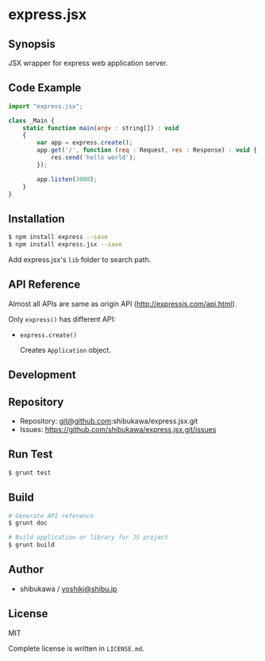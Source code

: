 express.jsx
===========================================

Synopsis
---------------

JSX wrapper for express web application server.

Code Example
---------------

```js
import "express.jsx";

class _Main {
    static function main(argv : string[]) : void
    {
        var app = express.create();
        app.get('/', function (req : Request, res : Response) : void {
            res.send('hello world');
        });

        app.listen(3000);
    }
}
```

Installation
---------------

```sh
$ npm install express --save
$ npm install express.jsx --save
```

Add express.jsx's `lib` folder to search path.

API Reference
------------------

Almost all APIs are same as origin API (http://expressjs.com/api.html).

Only `express()` has different API:

* `express.create()`

  Creates `Application` object.

Development
-------------

## Repository

* Repository: git@github.com:shibukawa/express.jsx.git
* Issues: https://github.com/shibukawa/express.jsx.git/issues

## Run Test

```sh
$ grunt test
```

## Build

```sh
# Generate API reference
$ grunt doc

# Build application or library for JS project
$ grunt build
```

Author
---------

* shibukawa / yoshiki@shibu.jp

License
------------

MIT

Complete license is written in `LICENSE.md`.
